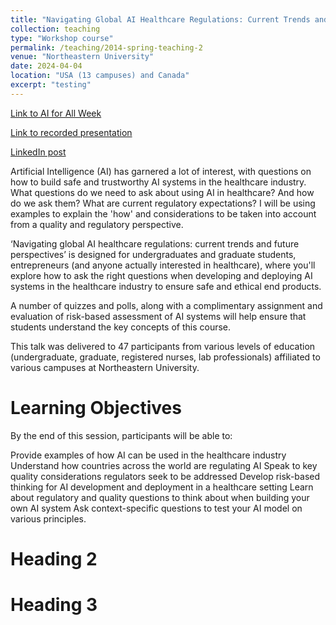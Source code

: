 ```yaml
---
title: "Navigating Global AI Healthcare Regulations: Current Trends and Future Perspectives"
collection: teaching
type: "Workshop course"
permalink: /teaching/2014-spring-teaching-2
venue: "Northeastern University"
date: 2024-04-04
location: "USA (13 campuses) and Canada"
excerpt: "testing"
---
```


[Link to AI for All Week](https://aiinaction.sites.northeastern.edu/)

[Link to recorded presentation](https://northeastern.hosted.panopto.com/Panopto/Pages/Viewer.aspx?id=31beb7b1-a4d3-4cc4-990c-b14d01663524)

[LinkedIn post](https://www.linkedin.com/posts/attrayeec_aiforall-northeasternuniversity-ai-activity-7181829156467298304-ufaU?utm_source=share&utm_medium=member_desktop)

Artificial Intelligence (AI) has garnered a lot of interest, with questions on how to build safe and trustworthy AI systems in the healthcare industry. 
What questions do we need to ask about using AI in healthcare? And how do we ask them? What are current regulatory expectations? I will be using examples to explain the 'how' and considerations to be taken into account from a quality and regulatory perspective.

‘Navigating global AI healthcare regulations: current trends and future perspectives’ is designed for undergraduates and graduate students, entrepreneurs (and anyone actually interested in healthcare), where you'll explore how to ask the right questions when developing and deploying AI systems in the healthcare industry to ensure safe and ethical end products.

A number of quizzes and polls, along with a complimentary assignment and evaluation of risk-based assessment of AI systems will help ensure that students understand the key concepts of this course. 

This talk was delivered to 47 participants from various levels of education (undergraduate, graduate, registered nurses, lab professionals) affiliated to various campuses at Northeastern University.

Learning Objectives
======

By the end of this session, participants will be able to:

Provide examples of how AI can be used in the healthcare industry
Understand how countries across the world are regulating AI
Speak to key quality considerations regulators seek to be addressed
Develop risk-based thinking for AI development and deployment in a healthcare setting
Learn about regulatory and quality questions to think about when building your own AI system
Ask context-specific questions to test your AI model on various principles.


Heading 2
======

Heading 3
======